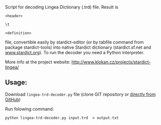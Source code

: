 Script for decoding Lingea Dictionary (.trd) file. Result is 

```
<header>

\t

<definition>
```

 file, convertible easily by stardict-editor (or by tabfile command from package stardict-tools) into native Stardict dictionary (stardict.sf.net and www.stardict.org).
To run the decoder you need a Python interpreter.

More info at the project website:
http://www.klokan.cz/projects/stardict-lingea/

Usage:
------

Download `lingea-trd-decoder.py` file (clone GIT repository or [directly from GitHub](https://raw.githubusercontent.com/PetrDlouhy/lingea-trd-decoder/master/lingea-trd-decoder.py))

Run folowing command:
```
python lingea-trd-decoder.py input.trd  > output.txt
```
